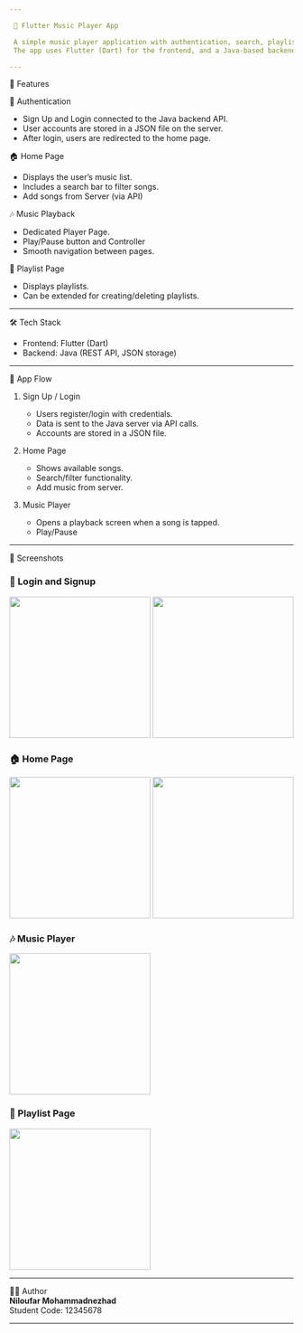 ```yaml
---

 🎵 Flutter Music Player App

 A simple music player application with authentication, search, playlists, and playback features.
 The app uses Flutter (Dart) for the frontend, and a Java-based backend API that manages user accounts and music data.

---
```


 🚀 Features

 🔐 Authentication
 - Sign Up and Login connected to the Java backend API.
 - User accounts are stored in a JSON file on the server.
 - After login, users are redirected to the home page.

 🏠 Home Page
 - Displays the user’s music list.
 - Includes a search bar to filter songs.
 - Add songs from Server (via API)

 🎶 Music Playback
 - Dedicated Player Page.
 - Play/Pause button and Controller
 - Smooth navigation between pages.

 📂 Playlist Page
 - Displays playlists.
 - Can be extended for creating/deleting playlists.

---

 🛠️ Tech Stack
 - Frontend: Flutter (Dart)
 - Backend: Java (REST API, JSON storage)

---

 📱 App Flow

 1. Sign Up / Login
    - Users register/login with credentials.
    - Data is sent to the Java server via API calls.
    - Accounts are stored in a JSON file.

 2. Home Page
    - Shows available songs.
    - Search/filter functionality.
    - Add music from server.

 3. Music Player
    - Opens a playback screen when a song is tapped.
    - Play/Pause

---

 📸 Screenshots  

### 🔐 Login and Signup 
<img src="https://github.com/user-attachments/assets/83e4b34e-f74a-42eb-bbc1-ba222b516bbe" width="250" />
<img src="https://github.com/user-attachments/assets/0d27c620-dd05-4db2-8eab-537184607993" width="250" />

### 🏠 Home Page
<img src="https://github.com/user-attachments/assets/b8d73b44-909c-42dd-af2f-c4afb2be68e7" width="250" />
<img src="https://github.com/user-attachments/assets/53a463d0-fa27-4ef0-96a6-e8396f006d1b" width="250" />


### 🎶 Music Player
<img src="https://github.com/user-attachments/assets/800fdb28-bedd-4396-80fe-11c65125da6a" width="250" />

### 📂 Playlist Page
<img src="https://user-images.githubusercontent.com/1234567/playlist.png" width="250" />

---

👩‍💻 Author  
**Niloufar Mohammadnezhad**  
Student Code: 12345678  

---
